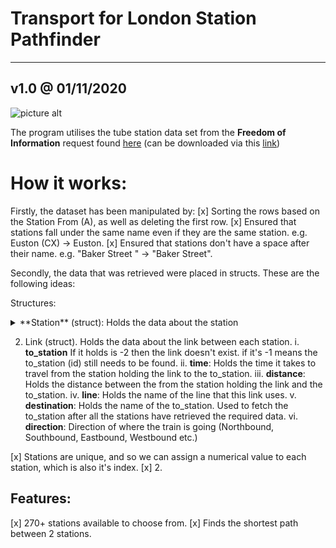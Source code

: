 # Transport for London Station Pathfinder #
---
## v1.0 @ 01/11/2020
![picture alt](https://i.ibb.co/D1jGdsm/tfl-logo3.png "TFL")

The program utilises the tube station data set from the __Freedom of Information__ request found [here](https://www.whatdotheyknow.com/request/distance_between_adjacent_underg#incoming-5516) (can be downloaded via this [link](https://www.whatdotheyknow.com/request/1779/response/5516/attach/3/Inter%20station%20database.xls?cookie_passthrough=1))

# How it works:
Firstly, the dataset has been manipulated by:
[x] Sorting the rows based on the Station From (A), as well as deleting the first row.
[x] Ensured that stations fall under the same name even if they are the same station. e.g. Euston (CX) → Euston.
[x] Ensured that stations don't have a space after their name. e.g. "Baker Street " → "Baker Street".



Secondly, the data that was retrieved were placed in structs. These are the following ideas:

Structures:
<details><summary> **Station** (struct): Holds the data about the station </summary><p>
    a. **id**: The index that station has in the array.
    b. **name**: Holds the name of the station.
    c. **links_exhausted**: Flag (1 or 0), that indicates whether or not the links from the stations are already in the priority queue.
    d. **links**: An array of type link that holds data about each link from the station.
    ... // The following is data about the path that the dijkstra algorithm uses.
    e. **from_station**: The shortest path from the "starting station" to this station, comes from this station. (starting  ... → from_station → id) 
    f. **from_line**: Holds the string of the name of line.
    g. **time**: Holds the time taken to reach this station.
</p></details>

2. Link (struct). Holds the data about the link between each station.
i.    **to_station** If it holds is -2 then the link doesn't exist. if it's -1 means the to_station (id) still needs to be found.
ii.    **time**: Holds the time it takes to travel from the station holding the link to the to_station.
iii.    **distance**: Holds the distance between the from the station holding the link and the to_station.
iv.    **line**: Holds the name of the line that this link uses.
v.    **destination**: Holds the name of the to_station. Used to fetch the to_station after all the stations have retrieved the required data.
vi.    **direction**: Direction of where the train is going (Northbound, Southbound, Eastbound, Westbound etc.)




[x] Stations are unique, and so we can assign a numerical value to each station, which is also it's index.
[x]
2. 

Features:
-------- 
[x] 270+ stations available to choose from.
[x] Finds the shortest path between 2 stations.



    



